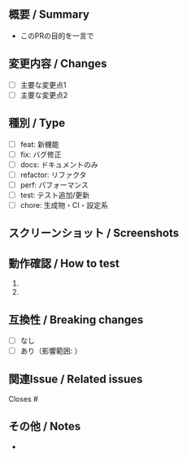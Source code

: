 ## 概要 / Summary

- このPRの目的を一言で

## 変更内容 / Changes

- [ ] 主要な変更点1
- [ ] 主要な変更点2

## 種別 / Type

- [ ] feat: 新機能
- [ ] fix: バグ修正
- [ ] docs: ドキュメントのみ
- [ ] refactor: リファクタ
- [ ] perf: パフォーマンス
- [ ] test: テスト追加/更新
- [ ] chore: 生成物・CI・設定系

## スクリーンショット / Screenshots

<!-- 画像があれば添付 -->

## 動作確認 / How to test

1. 
2. 

## 互換性 / Breaking changes

- [ ] なし
- [ ] あり（影響範囲: ）

## 関連Issue / Related issues

Closes #

## その他 / Notes

- 


